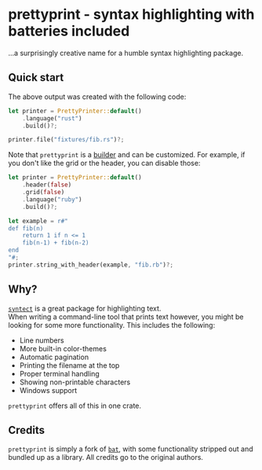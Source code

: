 # prettyprint - syntax highlighting with batteries included

...a surprisingly creative name for a humble syntax highlighting package.

## Quick start



The above output was created with the following code:

```rust
let printer = PrettyPrinter::default()
    .language("rust")
    .build()?;

printer.file("fixtures/fib.rs")?;
```

Note that `prettyprint` is a [builder](https://github.com/rust-unofficial/patterns/blob/master/patterns/builder.md) and can be customized. For example, if you don't like the grid or the header, you can disable those:

```rust
let printer = PrettyPrinter::default()
    .header(false)
    .grid(false)
    .language("ruby")
    .build()?;

let example = r#"
def fib(n)        
    return 1 if n <= 1
    fib(n-1) + fib(n-2)
end
"#;
printer.string_with_header(example, "fib.rb")?;
```

## Why?

[`syntect`](https://github.com/trishume/syntect/) is a great package for highlighting text.  
When writing a command-line tool that prints text however, you might be looking for some more functionality. This includes the following:

* Line numbers
* More built-in color-themes
* Automatic pagination
* Printing the filename at the top
* Proper terminal handling
* Showing non-printable characters
* Windows support

`prettyprint` offers all of this in one crate.  

## Credits

`prettyprint` is simply a fork of [`bat`](https://github.com/sharkdp/bat/), with some functionality stripped out and bundled up as a library. All credits go to the original authors.